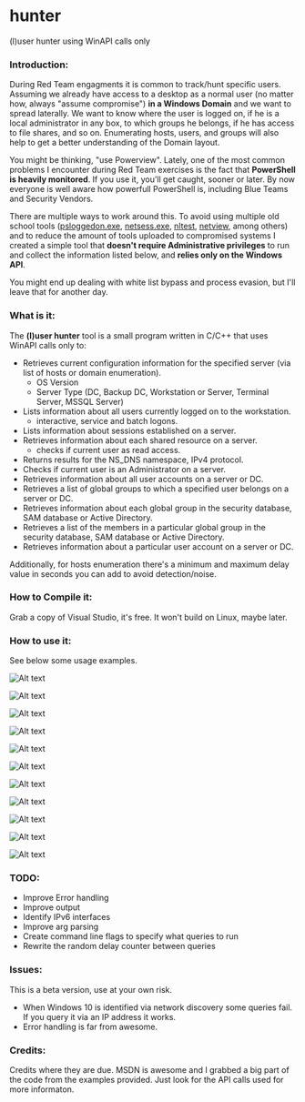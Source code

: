 # hunter
(l)user hunter using WinAPI calls only

### Introduction:

During Red Team engagments it is common to track/hunt specific users. Assuming we already have access to a desktop as a normal user (no matter how, always "assume compromise") __in a Windows Domain__ and we want to spread laterally. We want to know where the user is logged on, if he is a local administrator in any box, to which groups he belongs, if he has access to file shares, and so on. Enumerating hosts, users, and groups will also help to get a better understanding of the Domain layout.

You might be thinking, "use Powerview". Lately, one of the most common problems I encounter during Red Team exercises is the fact that __PowerShell is heavily monitored__. If you use it, you'll get caught, sooner or later. By now everyone is well aware how powerfull PowerShell is, including Blue Teams and Security Vendors.

There are multiple ways to work around this. To avoid using multiple old school tools ([psloggedon.exe](https://technet.microsoft.com/en-us/sysinternals/psloggedon.aspx), [netsess.exe](http://www.joeware.net/freetools/), [nltest](https://technet.microsoft.com/en-us/library/cc731935%28v=ws.11%29.aspx), [netview](https://github.com/mubix/netview), among others) and to reduce the amount of tools uploaded to compromised systems I created a simple tool that __doesn't require Administrative privileges__ to run and collect the information listed below, and __relies only on the Windows API__.

You might end up dealing with white list bypass and process evasion, but I'll leave that for another day.

### What is it:

The __(l)user hunter__ tool is a small program written in C/C++ that uses WinAPI calls only to:

* Retrieves current configuration information for the specified server (via list of hosts or domain enumeration).
  - OS Version
  - Server Type (DC, Backup DC, Workstation or Server, Terminal Server, MSSQL Server)
* Lists information about all users currently logged on to the workstation.
  - interactive, service and batch logons.
* Lists information about sessions established on a server.
* Retrieves information about each shared resource on a server.
  - checks if current user as read access.
* Returns results for the NS_DNS namespace, IPv4 protocol.
* Checks if current user is an Administrator on a server.
* Retrieves information about all user accounts on a server or DC.
* Retrieves a list of global groups to which a specified user belongs on a server or DC.
* Retrieves information about each global group in the security database, SAM database or Active Directory.
* Retrieves a list of the members in a particular global group in the security database, SAM database or Active Directory.
* Retrieves information about a particular user account on a server or DC.


Additionally, for hosts enumeration there's a minimum and maximum delay value in seconds you can add to avoid detection/noise.

### How to Compile it:

Grab a copy of Visual Studio, it's free. It won't build on Linux, maybe later.

### How to use it:

See below some usage examples.

![Alt text](screenshots/help.png?raw=true "Help")

![Alt text](screenshots/file.png?raw=true "Read hosts from file")

![Alt text](screenshots/domain.png?raw=true "Current domain")

![Alt text](screenshots/delay.png?raw=true "with Delay options")

![Alt text](screenshots/users.png?raw=true "Users")

![Alt text](screenshots/groups.png?raw=true "Groups")

![Alt text](screenshots/users_per_group.png?raw=true "Users per Group")

![Alt text](screenshots/groups_per_user.png?raw=true "Groups per User")

![Alt text](screenshots/user_info_host.png?raw=true "User info on a server")

![Alt text](screenshots/user_info.png?raw=true "User info")

![Alt text](screenshots/users_detailed.png?raw=true "Users information")

### TODO:

* Improve Error handling
* Improve output
* Identify IPv6 interfaces
* Improve arg parsing
* Create command line flags to specify what queries to run
* Rewrite the random delay counter between queries

### Issues:

This is a beta version, use at your own risk.

* When Windows 10 is identified via network discovery some queries fail. If you query it via an IP address it works.
* Error handling is far from awesome.

### Credits:

Credits where they are due. MSDN is awesome and I grabbed a big part of the code from the examples provided. Just look for the API calls used for more informaton.

